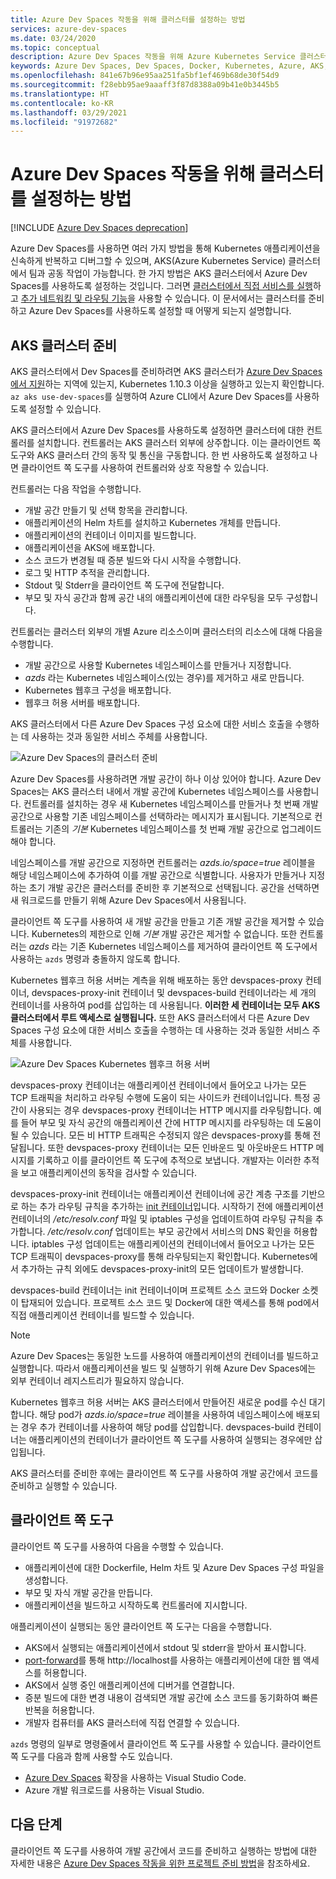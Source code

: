 ```yaml
---
title: Azure Dev Spaces 작동을 위해 클러스터를 설정하는 방법
services: azure-dev-spaces
ms.date: 03/24/2020
ms.topic: conceptual
description: Azure Dev Spaces 작동을 위해 Azure Kubernetes Service 클러스터를 설정하는 방법을 설명
keywords: Azure Dev Spaces, Dev Spaces, Docker, Kubernetes, Azure, AKS, Azure Kubernetes Service, 컨테이너
ms.openlocfilehash: 841e67b96e95aa251fa5bf1ef469b68de30f54d9
ms.sourcegitcommit: f28ebb95ae9aaaff3f87d8388a09b41e0b3445b5
ms.translationtype: HT
ms.contentlocale: ko-KR
ms.lasthandoff: 03/29/2021
ms.locfileid: "91972682"
---
```

# <a name="how-setting-up-a-cluster-for-azure-dev-spaces-works"></a>Azure Dev Spaces 작동을 위해 클러스터를 설정하는 방법

[!INCLUDE [Azure Dev Spaces deprecation](../../includes/dev-spaces-deprecation.md)]

Azure Dev Spaces를 사용하면 여러 가지 방법을 통해 Kubernetes 애플리케이션을 신속하게 반복하고 디버그할 수 있으며, AKS(Azure Kubernetes Service) 클러스터에서 팀과 공동 작업이 가능합니다. 한 가지 방법은 AKS 클러스터에서 Azure Dev Spaces를 사용하도록 설정하는 것입니다. 그러면 [클러스터에서 직접 서비스를 실행][how-it-works-up]하고 [추가 네트워킹 및 라우팅 기능][how-it-works-routing]을 사용할 수 있습니다. 이 문서에서는 클러스터를 준비하고 Azure Dev Spaces를 사용하도록 설정할 때 어떻게 되는지 설명합니다.

## <a name="prepare-your-aks-cluster"></a>AKS 클러스터 준비

AKS 클러스터에서 Dev Spaces를 준비하려면 AKS 클러스터가 [Azure Dev Spaces에서 지원][supported-regions]하는 지역에 있는지, Kubernetes 1.10.3 이상을 실행하고 있는지 확인합니다. `az aks use-dev-spaces`를 실행하여 Azure CLI에서 Azure Dev Spaces를 사용하도록 설정할 수 있습니다.

AKS 클러스터에서 Azure Dev Spaces를 사용하도록 설정하면 클러스터에 대한 컨트롤러를 설치합니다. 컨트롤러는 AKS 클러스터 외부에 상주합니다. 이는 클라이언트 쪽 도구와 AKS 클러스터 간의 동작 및 통신을 구동합니다. 한 번 사용하도록 설정하고 나면 클라이언트 쪽 도구를 사용하여 컨트롤러와 상호 작용할 수 있습니다.

컨트롤러는 다음 작업을 수행합니다.

* 개발 공간 만들기 및 선택 항목을 관리합니다.
* 애플리케이션의 Helm 차트를 설치하고 Kubernetes 개체를 만듭니다.
* 애플리케이션의 컨테이너 이미지를 빌드합니다.
* 애플리케이션을 AKS에 배포합니다.
* 소스 코드가 변경될 때 증분 빌드와 다시 시작을 수행합니다.
* 로그 및 HTTP 추적을 관리합니다.
* Stdout 및 Stderr을 클라이언트 쪽 도구에 전달합니다.
* 부모 및 자식 공간과 함께 공간 내의 애플리케이션에 대한 라우팅을 모두 구성합니다.

컨트롤러는 클러스터 외부의 개별 Azure 리소스이며 클러스터의 리소스에 대해 다음을 수행합니다.

* 개발 공간으로 사용할 Kubernetes 네임스페이스를 만들거나 지정합니다.
* *azds* 라는 Kubernetes 네임스페이스(있는 경우)를 제거하고 새로 만듭니다.
* Kubernetes 웹후크 구성을 배포합니다.
* 웹후크 허용 서버를 배포합니다.

AKS 클러스터에서 다른 Azure Dev Spaces 구성 요소에 대한 서비스 호출을 수행하는 데 사용하는 것과 동일한 서비스 주체를 사용합니다.

![Azure Dev Spaces의 클러스터 준비](media/how-dev-spaces-works/prepare-cluster.svg)

Azure Dev Spaces를 사용하려면 개발 공간이 하나 이상 있어야 합니다. Azure Dev Spaces는 AKS 클러스터 내에서 개발 공간에 Kubernetes 네임스페이스를 사용합니다. 컨트롤러를 설치하는 경우 새 Kubernetes 네임스페이스를 만들거나 첫 번째 개발 공간으로 사용할 기존 네임스페이스를 선택하라는 메시지가 표시됩니다. 기본적으로 컨트롤러는 기존의 *기본* Kubernetes 네임스페이스를 첫 번째 개발 공간으로 업그레이드해야 합니다.

네임스페이스를 개발 공간으로 지정하면 컨트롤러는 *azds.io/space=true* 레이블을 해당 네임스페이스에 추가하여 이를 개발 공간으로 식별합니다. 사용자가 만들거나 지정하는 초기 개발 공간은 클러스터를 준비한 후 기본적으로 선택됩니다. 공간을 선택하면 새 워크로드를 만들기 위해 Azure Dev Spaces에서 사용됩니다.

클라이언트 쪽 도구를 사용하여 새 개발 공간을 만들고 기존 개발 공간을 제거할 수 있습니다. Kubernetes의 제한으로 인해 *기본* 개발 공간은 제거할 수 없습니다. 또한 컨트롤러는 *azds* 라는 기존 Kubernetes 네임스페이스를 제거하여 클라이언트 쪽 도구에서 사용하는 `azds` 명령과 충돌하지 않도록 합니다.

Kubernetes 웹후크 허용 서버는 계측을 위해 배포하는 동안 devspaces-proxy 컨테이너, devspaces-proxy-init 컨테이너 및 devspaces-build 컨테이너라는 세 개의 컨테이너를 사용하여 pod를 삽입하는 데 사용됩니다. **이러한 세 컨테이너는 모두 AKS 클러스터에서 루트 액세스로 실행됩니다.** 또한 AKS 클러스터에서 다른 Azure Dev Spaces 구성 요소에 대한 서비스 호출을 수행하는 데 사용하는 것과 동일한 서비스 주체를 사용합니다.

![Azure Dev Spaces Kubernetes 웹후크 허용 서버](media/how-dev-spaces-works/kubernetes-webhook-admission-server.svg)

devspaces-proxy 컨테이너는 애플리케이션 컨테이너에서 들어오고 나가는 모든 TCP 트래픽을 처리하고 라우팅 수행에 도움이 되는 사이드카 컨테이너입니다. 특정 공간이 사용되는 경우 devspaces-proxy 컨테이너는 HTTP 메시지를 라우팅합니다. 예를 들어 부모 및 자식 공간의 애플리케이션 간에 HTTP 메시지를 라우팅하는 데 도움이 될 수 있습니다. 모든 비 HTTP 트래픽은 수정되지 않은 devspaces-proxy를 통해 전달됩니다. 또한 devspaces-proxy 컨테이너는 모든 인바운드 및 아웃바운드 HTTP 메시지를 기록하고 이를 클라이언트 쪽 도구에 추적으로 보냅니다. 개발자는 이러한 추적을 보고 애플리케이션의 동작을 검사할 수 있습니다.

devspaces-proxy-init 컨테이너는 애플리케이션 컨테이너에 공간 계층 구조를 기반으로 하는 추가 라우팅 규칙을 추가하는 [init 컨테이너](https://kubernetes.io/docs/concepts/workloads/pods/init-containers/)입니다. 시작하기 전에 애플리케이션 컨테이너의 */etc/resolv.conf* 파일 및 iptables 구성을 업데이트하여 라우팅 규칙을 추가합니다. */etc/resolv.conf* 업데이트는 부모 공간에서 서비스의 DNS 확인을 허용합니다. iptables 구성 업데이트는 애플리케이션의 컨테이너에서 들어오고 나가는 모든 TCP 트래픽이 devspaces-proxy를 통해 라우팅되는지 확인합니다. Kubernetes에서 추가하는 규칙 외에도 devspaces-proxy-init의 모든 업데이트가 발생합니다.

devspaces-build 컨테이너는 init 컨테이너이며 프로젝트 소스 코드와 Docker 소켓이 탑재되어 있습니다. 프로젝트 소스 코드 및 Docker에 대한 액세스를 통해 pod에서 직접 애플리케이션 컨테이너를 빌드할 수 있습니다.

> [!NOTE]
> Azure Dev Spaces는 동일한 노드를 사용하여 애플리케이션의 컨테이너를 빌드하고 실행합니다. 따라서 애플리케이션을 빌드 및 실행하기 위해 Azure Dev Spaces에는 외부 컨테이너 레지스트리가 필요하지 않습니다.

Kubernetes 웹후크 허용 서버는 AKS 클러스터에서 만들어진 새로운 pod를 수신 대기합니다. 해당 pod가 *azds.io/space=true* 레이블을 사용하여 네임스페이스에 배포되는 경우 추가 컨테이너를 사용하여 해당 pod를 삽입합니다. devspaces-build 컨테이너는 애플리케이션의 컨테이너가 클라이언트 쪽 도구를 사용하여 실행되는 경우에만 삽입됩니다.

AKS 클러스터를 준비한 후에는 클라이언트 쪽 도구를 사용하여 개발 공간에서 코드를 준비하고 실행할 수 있습니다.

## <a name="client-side-tooling"></a>클라이언트 쪽 도구

클라이언트 쪽 도구를 사용하여 다음을 수행할 수 있습니다.
* 애플리케이션에 대한 Dockerfile, Helm 차트 및 Azure Dev Spaces 구성 파일을 생성합니다.
* 부모 및 자식 개발 공간을 만듭니다.
* 애플리케이션을 빌드하고 시작하도록 컨트롤러에 지시합니다.

애플리케이션이 실행되는 동안 클라이언트 쪽 도구는 다음을 수행합니다.
* AKS에서 실행되는 애플리케이션에서 stdout 및 stderr을 받아서 표시합니다.
* [port-forward](https://kubernetes.io/docs/tasks/access-application-cluster/port-forward-access-application-cluster/)를 통해 http:\//localhost를 사용하는 애플리케이션에 대한 웹 액세스를 허용합니다.
* AKS에서 실행 중인 애플리케이션에 디버거를 연결합니다.
* 증분 빌드에 대한 변경 내용이 검색되면 개발 공간에 소스 코드를 동기화하여 빠른 반복을 허용합니다.
* 개발자 컴퓨터를 AKS 클러스터에 직접 연결할 수 있습니다.

`azds` 명령의 일부로 명령줄에서 클라이언트 쪽 도구를 사용할 수 있습니다. 클라이언트 쪽 도구를 다음과 함께 사용할 수도 있습니다.

* [Azure Dev Spaces](https://marketplace.visualstudio.com/items?itemName=azuredevspaces.azds) 확장을 사용하는 Visual Studio Code.
* Azure 개발 워크로드를 사용하는 Visual Studio.

## <a name="next-steps"></a>다음 단계

클라이언트 쪽 도구를 사용하여 개발 공간에서 코드를 준비하고 실행하는 방법에 대한 자세한 내용은 [Azure Dev Spaces 작동을 위한 프로젝트 준비 방법][how-it-works-prep]을 참조하세요.


[how-it-works-prep]: how-dev-spaces-works-prep.md
[how-it-works-routing]: how-dev-spaces-works-routing.md
[how-it-works-up]: how-dev-spaces-works-up.md
[supported-regions]: https://azure.microsoft.com/global-infrastructure/services/?products=kubernetes-service